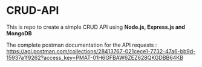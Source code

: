 # CRUD-API
This is repo to create a simple CRUD API using **Node.js, Express.js and MongoDB**

The complete postman documentation for the API requests : https://api.postman.com/collections/28413767-021cece1-7732-47a6-bb9d-15937a1f9262?access_key=PMAT-01H6GFBAW6ZEZ628QKGDBB64KB
